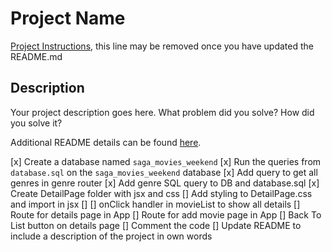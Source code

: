 # Project Name

[Project Instructions](./INSTRUCTIONS.md), this line may be removed once you have updated the README.md

## Description

Your project description goes here. What problem did you solve? How did you solve it?

Additional README details can be found [here](https://github.com/PrimeAcademy/readme-template/blob/master/README.md).

[x] Create a database named `saga_movies_weekend`
[x] Run the queries from `database.sql` on the `saga_movies_weekend` database
[x] Add query to get all genres in genre router
[x] Add genre SQL query to DB and database.sql
[x] Create DetailPage folder with jsx and css
[] Add styling to DetailPage.css and import in jsx
[]
[] onClick handler in movieList to show all details
[] Route for details page in App
[] Route for add movie page in App
[] Back To List button on details page
[] Comment the code
[] Update README to include a description of the project in own words

